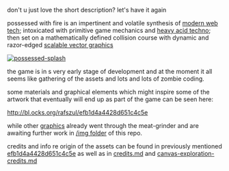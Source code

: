 don't u just love the short description? let's have it again

possessed with fire is an impertinent and volatile synthesis of [modern web tech](http://goo.gl/5e9f0); intoxicated with primitive game mechanics and [heavy acid techno](http://goo.gl/p1Glpv); then set on a mathematically defined collision course with dynamic and razor-edged [scalable vector graphics](http://goo.gl/Zf9BBh)

[![possessed-splash](https://s3-us-west-2.amazonaws.com/s.cdpn.io/73058/mountains-584280.png-01-OMG.svg)](https://github.com/rafszul/possessed)


the game is in s very early stage of development and at the moment it all seems like gathering of the assets and lots and lots of zombie coding.

some materials and graphical elements which might inspire some of the artwork that eventually will end up as part of the game can be seen here:

http://bl.ocks.org/rafszul/efb1d4a4428d651c4c5e

while other [graphics](http://padlet.com/rafszul/shadows) already went through the meat-grinder and are awaiting further work in [/img folder](img/shadows-svg) of this repo.



credits and info re origin of the assets can be found in previously mentioned [efb1d4a4428d651c4c5e](https://gist.github.com/rafszul/efb1d4a4428d651c4c5e) as well as in [credits.md](credits.md) and [canvas-exploration-credits.md](canvas-exploration-credits.md)
